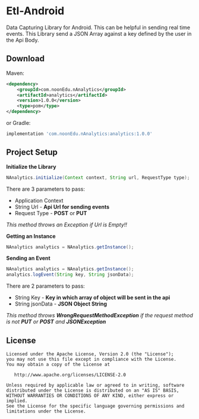 
Etl-Android
=========
Data Capturing Library for Android.
This can be helpful in sending real time events. This Library send a JSON Array against a key defined by the user in the Api Body.

Download
-------------

Maven:
```xml
<dependency>
	<groupId>com.noonEdu.nAnalytics</groupId>
	<artifactId>analytics</artifactId>
	<version>1.0.0</version>
	<type>pom</type>
</dependency>
```

or Gradle:
```groovy
implementation 'com.noonEdu.nAnalytics:analytics:1.0.0'
```
Project Setup
----------------

**Initialize the Library**

```java
NAnalytics.initialize(Context context, String url, RequestType type);
```
There are 3 parameters to pass:
* Application Context
* String Url - **Api Url for sending events**
* Request Type - **POST** or **PUT**

_This method throws an Exception if Url is Empty!!_

**Getting an Instance**

```java
NAnalytics analytics = NAnalytics.getInstance();
```
**Sending an Event**

```java
NAnalytics analytics = NAnalytics.getInstance();
analytics.logEvent(String key, String jsonData);
```
There are 2 parameters to pass:
* String Key - **Key in which array of object will be sent in the api**
* String jsonData - **JSON Object String**

_This method throws **WrongRequestMethodException** if the request method is not **PUT** or **POST** and **JSONException**_

License
----------

    Licensed under the Apache License, Version 2.0 (the "License");
    you may not use this file except in compliance with the License.
    You may obtain a copy of the License at

       http://www.apache.org/licenses/LICENSE-2.0

    Unless required by applicable law or agreed to in writing, software
    distributed under the License is distributed on an "AS IS" BASIS,
    WITHOUT WARRANTIES OR CONDITIONS OF ANY KIND, either express or implied.
    See the License for the specific language governing permissions and
    limitations under the License.

